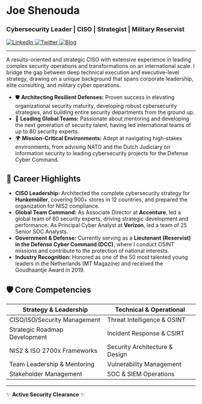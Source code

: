 # Joe Shenouda
### Cybersecurity Leader | CISO | Strategist | Military Reservist

<p align="left">
  <a href="https://www.linkedin.com/in/josephshenouda/" target="_blank">
    <img src="https://img.shields.io/badge/LinkedIn-0077B5?style=for-the-badge&logo=linkedin&logoColor=white" alt="LinkedIn"/>
  </a>
  <a href="https://twitter.com/JoeyShenouda" target="_blank">
    <img src="https://img.shields.io/badge/Twitter-1DA1F2?style=for-the-badge&logo=twitter&logoColor=white" alt="Twitter"/>
  </a>
  <a href="https://shenouda.nl" target="_blank">
    <img src="https://img.shields.io/badge/Threat_Intel_Blog-000000?style=for-the-badge&logo=wordpress&logoColor=white" alt="Blog"/>
  </a>
</p>

---

A results-oriented and strategic CISO with extensive experience in leading complex security operations and transformations on an international scale. I bridge the gap between deep technical execution and executive-level strategy, drawing on a unique background that spans corporate leadership, elite consulting, and military cyber operations. 

- 🛡️ **Architecting Resilient Defenses:** Proven success in elevating organizational security maturity, developing robust cybersecurity strategies, and building entire security departments from the ground up.
- 🤝 **Leading Global Teams:** Passionate about mentoring and developing the next generation of security talent, having led international teams of up to 80 security experts.
- 🌍 **Mission-Critical Environments:** Adept at navigating high-stakes environments, from advising NATO and the Dutch Judiciary on information security to leading cybersecurity projects for the Defense Cyber Command.

## 🚀 Career Highlights

- **CISO Leadership:** Architected the complete cybersecurity strategy for **Hunkemöller**, covering 900+ stores in 12 countries, and prepared the organization for NIS2 compliance.
- **Global Team Command:** As Associate Director at **Accenture**, led a global team of 80 security experts, driving strategic development and performance. As Principal Cyber Analyst at **Verizon**, led a team of 25 Senior SOC Analysts.
- **Government & Defense:** Currently serving as a **Lieutenant (Reservist) in the Defense Cyber Command (DCC)**, where I conduct OSINT missions and contribute to the protection of national interests.
- **Industry Recognition:** Honored as one of the 50 most talented young leaders in the Netherlands (MT Magazine) and received the Goudhaantje Award in 2019.

## 🛡️ Core Competencies

| Strategy & Leadership | Technical & Operational |
| --- | --- |
| CISO/ISO/Security Management | Threat Intelligence & OSINT |
| Strategic Roadmap Development | Incident Response & CSIRT |
| NIS2 & ISO 2700x Frameworks | Security Architecture & Design |
| Team Leadership & Mentoring | Vulnerability Management |
| Stakeholder Management | SOC & SIEM Operations |

---

✨ **Active Security Clearance** ✨
